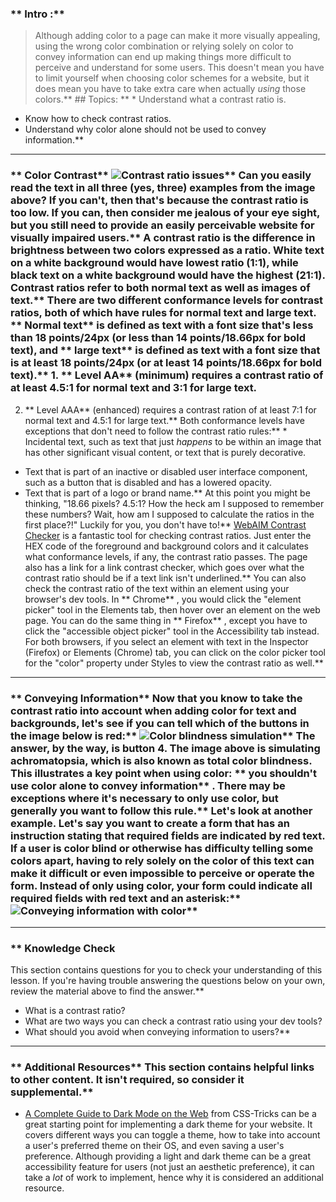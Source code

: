 ### ** Intro :** 
>Although adding color to a page can make it more visually appealing, using the wrong color combination or relying solely on color to convey information can end up making things more difficult to perceive and understand for some users. This doesn't mean you have to limit yourself when choosing color schemes for a website, but it does mean you have to take extra care when actually *using* those colors.** ## Topics:
** * Understand what a contrast ratio is.
* Know how to check contrast ratios.
* Understand why color alone should not be used to convey information.** 

---


### ** Color Contrast** ![Contrast ratio issues](https://user-images.githubusercontent.com/70952936/125673709-dd42bdf0-a4bc-4103-9a1b-e73e6c3bc85b.jpg)** Can you easily read the text in all three (yes, three) examples from the image above? If you can't, then that's because the contrast ratio is too low. If you can, then consider me jealous of your eye sight, but you still need to provide an easily perceivable website for visually impaired users.** A contrast ratio is the difference in brightness between two colors expressed as a ratio. White text on a white background would have lowest ratio (1:1), while black text on a white background would have the highest (21:1). Contrast ratios refer to both normal text as well as images of text.** There are two different conformance levels for contrast ratios, both of which have rules for normal text and large text. ** Normal text**  is defined as text with a font size that's less than 18 points/24px (or less than 14 points/18.66px for bold text), and ** large text**  is defined as text with a font size that is at least 18 points/24px (or at least 14 points/18.66px for bold text).** 1. ** Level AA**  (minimum) requires a contrast ratio of at least 4.5:1 for normal text and 3:1 for large text.
2. ** Level AAA**  (enhanced) requires a contrast ration of at least 7:1 for normal text and 4.5:1 for large text.** Both conformance levels have exceptions that don't need to follow the contrast ratio rules:** * Incidental text, such as text that just *happens* to be within an image that has other significant visual content, or text that is purely decorative.
* Text that is part of an inactive or disabled user interface component, such as a button that is disabled and has a lowered opacity.
* Text that is part of a logo or brand name.** At this point you might be thinking, "18.66 pixels? 4.5:1? How the heck am I supposed to remember these numbers? Wait, how am I supposed to calculate the ratios in the first place?!" Luckily for you, you don't have to!** [WebAIM Contrast Checker](https://webaim.org/resources/contrastchecker/) is a fantastic tool for checking contrast ratios. Just enter the HEX code of the foreground and background colors and it calculates what conformance levels, if any, the contrast ratio passes. The page also has a link for a link contrast checker, which goes over what the contrast ratio should be if a text link isn't underlined.** You can also check the contrast ratio of the text within an element using your browser's dev tools. In ** Chrome** , you would click the "element picker" tool in the Elements tab, then hover over an element on the web page. You can do the same thing in ** Firefox** , except you have to click the "accessible object picker" tool in the Accessibility tab instead. For both browsers, if you select an element with text in the Inspector (Firefox) or Elements (Chrome) tab, you can click on the color picker tool for the "color" property under Styles to view the contrast ratio as well.** 

---


### ** Conveying Information** Now that you know to take the contrast ratio into account when adding color for text and backgrounds, let's see if you can tell which of the buttons in the image below is red:** ![Color blindness simulation](https://user-images.githubusercontent.com/70952936/125673910-66b43803-3228-4920-98f8-80ac063ef344.jpg)** The answer, by the way, is button 4. The image above is simulating achromatopsia, which is also known as total color blindness. This illustrates a key point when using color: ** you shouldn't use color alone to convey information** . There may be exceptions where it's necessary to only use color, but generally you want to follow this rule.** Let's look at another example. Let's say you want to create a form that has an instruction stating that required fields are indicated by red text. If a user is color blind or otherwise has difficulty telling some colors apart, having to rely solely on the color of this text can make it difficult or even impossible to perceive or operate the form. Instead of only using color, your form could indicate all required fields with red text and an asterisk:** ![Conveying information with color](https://user-images.githubusercontent.com/70952936/125674026-9baafc58-2339-48f4-8b12-892375b87ad7.jpg)** 

---


### ** Knowledge Check
This section contains questions for you to check your understanding of this lesson. If you're having trouble answering the questions below on your own, review the material above to find the answer.** 

* What is a contrast ratio?
* What are two ways you can check a contrast ratio using your dev tools?
* What should you avoid when conveying information to users?** 

---


### ** Additional Resources** This section contains helpful links to other content. It isn't required, so consider it supplemental.** 

* [A Complete Guide to Dark Mode on the Web](https://css-tricks.com/a-complete-guide-to-dark-mode-on-the-web) from CSS-Tricks can be a great starting point for implementing a dark theme for your website. It covers different ways you can toggle a theme, how to take into account a user's preferred theme on their OS, and even saving a user's preference. Although providing a light and dark theme can be a great accessibility feature for users (not just an aesthetic preference), it can take a *lot* of work to implement, hence why it is considered an additional resource.
